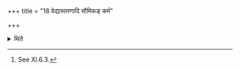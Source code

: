 +++
title = "18 वेद्यास्तरणादि सौमिकङ् कर्म"

+++

<details><summary>थिते</summary>

18. Then he starts the work of the Soma-sacrifice beginning with spreading grass on the altar.[^1]   

[^1]: See XI.6.3.   
</details>
